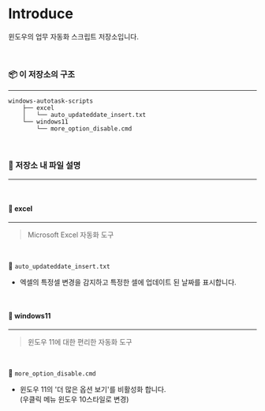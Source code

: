 # Introduce
윈도우의 업무 자동화 스크립트 저장소입니다.

<br>

### 📦 **이 저장소의 구조**
---
```
windows-autotask-scripts   
    ├── excel   
    │   └── auto_updateddate_insert.txt
    └── windows11   
        └── more_option_disable.cmd 
```

<br>

### 📃 저장소 내 파일 설명
---

<br>

#### 📁 **excel**
---

> Microsoft Excel 자동화 도구   

<br>

📄 `auto_updateddate_insert.txt`
-  엑셀의 특정셀 변경을 감지하고 특정한 셀에 업데이트 된 날짜를 표시합니다.

<br>

#### 📁 **windows11**
---
> 윈도우 11에 대한 편리한 자동화 도구

<br>

📄 `more_option_disable.cmd`
- 윈도우 11의 '더 많은 옵션 보기'를 비활성화 합니다.   
(우클릭 메뉴 윈도우 10스타일로 변경)